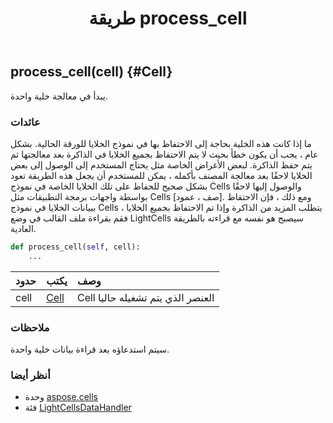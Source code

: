 ﻿---
title: طريقة process_cell
second_title: Aspose.Cells for Python via .NET API المراجع
description:
type: docs
weight: 20
url: /ar/python-net/aspose.cells/lightcellsdatahandler/process_cell/
is_root: false
---
##  process_cell(cell) {#Cell}
يبدأ في معالجة خلية واحدة.


###  عائدات

ما إذا كانت هذه الخلية بحاجة إلى الاحتفاظ بها في نموذج الخلايا للورقة الحالية.
بشكل عام ، يجب أن يكون خطأ بحيث لا يتم الاحتفاظ بجميع الخلايا في الذاكرة بعد معالجتها ثم يتم حفظ الذاكرة.
لبعض الأغراض الخاصة مثل يحتاج المستخدم إلى الوصول إلى بعض الخلايا لاحقًا بعد معالجة المصنف بأكمله ،
يمكن للمستخدم أن يجعل هذه الطريقة تعود بشكل صحيح للحفاظ على تلك الخلايا الخاصة في نموذج Cells والوصول إليها لاحقًا بواسطة واجهات برمجة التطبيقات مثل Cells [صف ، عمود].
ومع ذلك ، فإن الاحتفاظ ببيانات الخلايا في نموذج Cells يتطلب المزيد من الذاكرة وإذا تم الاحتفاظ بجميع الخلايا ، فقم بقراءة ملف القالب
في وضع LightCells سيصبح هو نفسه مع قراءته بالطريقة العادية.


```python
def process_cell(self, cell):
    ...
```


| حدود| يكتب| وصف|
| :- | :- | :- |
| cell | [Cell](/cells/ar/python-net/aspose.cells/cell) | Cell العنصر الذي يتم تشغيله حاليا|
###  ملاحظات

سيتم استدعاؤه بعد قراءة بيانات خلية واحدة.


###  أنظر أيضا

* وحدة [aspose.cells](../../)
* فئة [LightCellsDataHandler](/cells/ar/python-net/aspose.cells/lightcellsdatahandler)
